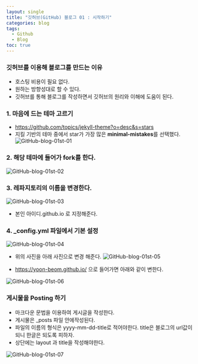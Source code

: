 ```yaml
---
layout: single
title: "깃허브(GitHub) 블로그 01 : 시작하기"
categories: blog
tags:
  - Github
  - Blog
toc: true
---
```

### 깃허브를 이용해 블로그를 만드는 이유
- 호스팅 비용이 필요 없다.
- 원하는 방향성대로 할 수 있다.
- 깃허브를 통해 블로그를 작성하면서 깃허브의 원리와 이해에 도움이 된다.

### 1. 마음에 드는 테마 고르기
 - https://github.com/topics/jekyll-theme?o=desc&s=stars
 - 지킬 기반의 테마 중에서 star가 가장 많은 **minimal-mistakes**를 선택했다.
   ![GitHub-blog-01st-01]({{site.url}}/images/2024-03-05-GitHub-blog-01st/GitHub-blog-01st-01.png)

### 2. 해당 테마에 들어가 fork를 한다.

![GitHub-blog-01st-02]({{site.url}}/images/2024-03-05-GitHub-blog-01st/GitHub-blog-01st-02.png)

### 3. 레파지토리의 이름을 변경한다.

 ![GitHub-blog-01st-03]({{site.url}}/images/2024-03-05-GitHub-blog-01st/GitHub-blog-01st-03.png)
- 본인 아이디.github.io 로 지정해준다.

### 4. _config.yml 파일에서 기본 설정

![GitHub-blog-01st-04]({{site.url}}/images/2024-03-05-GitHub-blog-01st/GitHub-blog-01st-04.png)
- 위의 사진을 아래 사진으로 변경 해준다.
![GitHub-blog-01st-05]({{site.url}}/images/2024-03-05-GitHub-blog-01st/GitHub-blog-01st-05.png)

- https://yoon-beom.github.io/ 으로 들어가면 아래와 같이 변한다.

![GitHub-blog-01st-06]({{site.url}}/images/2024-03-05-GitHub-blog-01st/GitHub-blog-01st-06.png)

### 게시물을 Posting 하기
- 마크다운 문법을 이용하여 게시글을 작성한다.
- 게시물은 _posts 파일 안에작성된다.
- 파일의 이름의 형식은 yyyy-mm-dd-title로 적어야한다. title은 블로그의 url값이 되니 한글은 되도록 피하자.
- 상단에는 layout 과 title을 작성해야한다.

![GitHub-blog-01st-07]({{site.url}}/images/2024-03-05-GitHub-blog-01st/GitHub-blog-01st-07.png)
